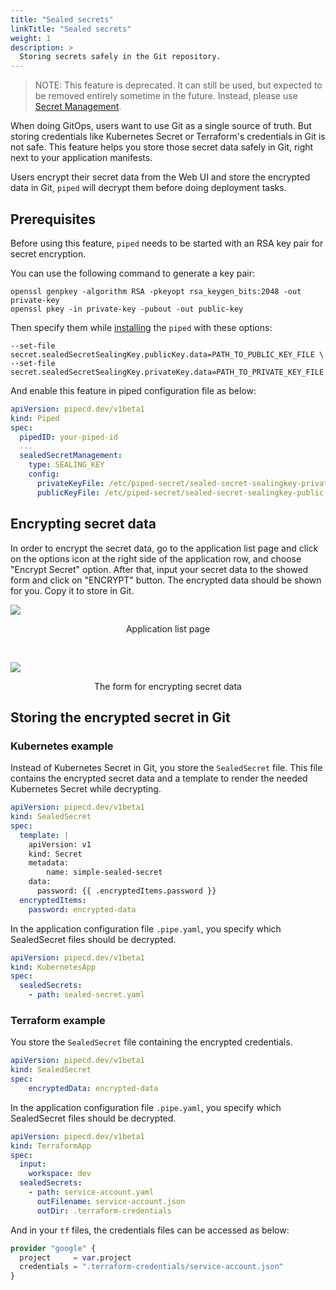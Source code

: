 ```yaml
---
title: "Sealed secrets"
linkTitle: "Sealed secrets"
weight: 1
description: >
  Storing secrets safely in the Git repository.
---
```


> NOTE: This feature is deprecated. It can still be used, but expected to be removed entirely sometime in the future.
> Instead, please use [Secret Management](/docs/user-guide/secret-management).

When doing GitOps, users want to use Git as a single source of truth. But storing credentials like Kubernetes Secret or Terraform's credentials in Git is not safe.
This feature helps you store those secret data safely in Git, right next to your application manifests.

Users encrypt their secret data from the Web UI and store the encrypted data in Git, `piped` will decrypt them before doing deployment tasks.

## Prerequisites

Before using this feature, `piped` needs to be started with an RSA key pair for secret encryption.

You can use the following command to generate a key pair:

``` console
openssl genpkey -algorithm RSA -pkeyopt rsa_keygen_bits:2048 -out private-key
openssl pkey -in private-key -pubout -out public-key
```

Then specify them while [installing](http://localhost:1313/docs/operator-manual/piped/installation/#installing-on-a-kubernetes-cluster) the `piped` with these options:

``` console
--set-file secret.sealedSecretSealingKey.publicKey.data=PATH_TO_PUBLIC_KEY_FILE \
--set-file secret.sealedSecretSealingKey.privateKey.data=PATH_TO_PRIVATE_KEY_FILE
```

And enable this feature in piped configuration file as below:

``` yaml
apiVersion: pipecd.dev/v1beta1
kind: Piped
spec:
  pipedID: your-piped-id
  ...
  sealedSecretManagement:
    type: SEALING_KEY
    config:
      privateKeyFile: /etc/piped-secret/sealed-secret-sealingkey-private-key
      publicKeyFile: /etc/piped-secret/sealed-secret-sealingkey-public-key
```

## Encrypting secret data

In order to encrypt the secret data, go to the application list page and click on the options icon at the right side of the application row, and choose "Encrypt Secret" option.
After that, input your secret data to the showed form and click on "ENCRYPT" button.
The encrypted data should be shown for you. Copy it to store in Git.

![](/images/sealed-secret-application-list.png)
<p style="text-align: center;">
Application list page
</p>

<br>

![](/images/sealed-secret-encrypting-form.png)
<p style="text-align: center;">
The form for encrypting secret data
</p>

## Storing the encrypted secret in Git

### Kubernetes example

Instead of Kubernetes Secret in Git, you store the `SealedSecret` file. This file contains the encrypted secret data and a template to render the needed Kubernetes Secret while decrypting.

``` yaml
apiVersion: pipecd.dev/v1beta1
kind: SealedSecret
spec:
  template: |
    apiVersion: v1
    kind: Secret
    metadata:
        name: simple-sealed-secret
    data:
      password: {{ .encryptedItems.password }}
  encryptedItems:
    password: encrypted-data
```

In the application configuration file `.pipe.yaml`, you specify which SealedSecret files should be decrypted.

``` yaml
apiVersion: pipecd.dev/v1beta1
kind: KubernetesApp
spec:
  sealedSecrets:
    - path: sealed-secret.yaml
```

### Terraform example

You store the `SealedSecret` file containing the encrypted credentials.

``` yaml
apiVersion: pipecd.dev/v1beta1
kind: SealedSecret
spec:
    encryptedData: encrypted-data
```

In the application configuration file `.pipe.yaml`, you specify which SealedSecret files should be decrypted.

``` yaml
apiVersion: pipecd.dev/v1beta1
kind: TerraformApp
spec:
  input:
    workspace: dev
  sealedSecrets:
    - path: service-account.yaml
      outFilename: service-account.json
      outDir: .terraform-credentials
```

And in your `tf` files, the credentials files can be accessed as below:

``` tf
provider "google" {
  project     = var.project
  credentials = ".terraform-credentials/service-account.json"
}
```
